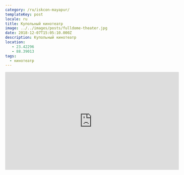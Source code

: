 ```yaml
---
category: /ru/iskcon-mayapur/
templateKey: post
locale: ru
title: Купольный кинотеатр
image: ../../images/posts/fulldome-theater.jpg
date: 2018-12-07T15:05:10.000Z
description: Купольный кинотеатр
location:
   - 23.42296
   - 88.39013
tags:
  - кинотеатр
---
```

<tbd locale="ru" url="mailto:haribol@mayapur.live"></tbd>

<iframe width="560" height="315" src="https://www.youtube.com/embed/VysTLxymWRE" frameborder="0" allow="accelerometer; autoplay; encrypted-media; gyroscope; picture-in-picture" allowfullscreen></iframe>
